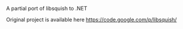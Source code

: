 A partial port of libsquish to .NET

Original project is available here https://code.google.com/p/libsquish/
